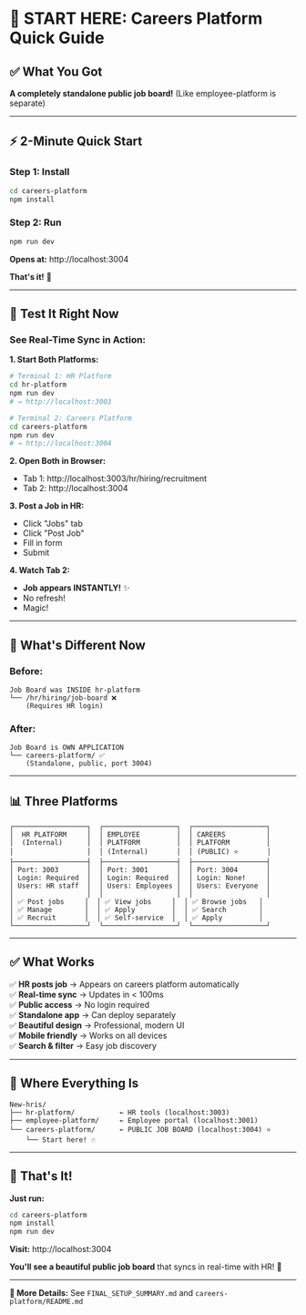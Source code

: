 # 🚀 START HERE: Careers Platform Quick Guide

## ✅ What You Got

**A completely standalone public job board!** (Like employee-platform is separate)

---

## ⚡ 2-Minute Quick Start

### **Step 1: Install**
```bash
cd careers-platform
npm install
```

### **Step 2: Run**
```bash
npm run dev
```

**Opens at:** http://localhost:3004

**That's it!** 🎉

---

## 🧪 Test It Right Now

### **See Real-Time Sync in Action:**

**1. Start Both Platforms:**

```bash
# Terminal 1: HR Platform
cd hr-platform
npm run dev
# → http://localhost:3003

# Terminal 2: Careers Platform
cd careers-platform
npm run dev
# → http://localhost:3004
```

**2. Open Both in Browser:**
- Tab 1: http://localhost:3003/hr/hiring/recruitment
- Tab 2: http://localhost:3004

**3. Post a Job in HR:**
- Click "Jobs" tab
- Click "Post Job"
- Fill in form
- Submit

**4. Watch Tab 2:**
- **Job appears INSTANTLY!** ✨
- No refresh!
- Magic!

---

## 🎯 What's Different Now

### **Before:**
```
Job Board was INSIDE hr-platform
└── /hr/hiring/job-board ❌
    (Requires HR login)
```

### **After:**
```
Job Board is OWN APPLICATION
└── careers-platform/ ✅
    (Standalone, public, port 3004)
```

---

## 📊 Three Platforms

```
┌──────────────────┐  ┌──────────────────┐  ┌──────────────────┐
│  HR PLATFORM     │  │ EMPLOYEE         │  │ CAREERS          │
│  (Internal)      │  │ PLATFORM         │  │ PLATFORM         │
│                  │  │ (Internal)       │  │ (PUBLIC) ⭐       │
├──────────────────┤  ├──────────────────┤  ├──────────────────┤
│ Port: 3003       │  │ Port: 3001       │  │ Port: 3004       │
│ Login: Required  │  │ Login: Required  │  │ Login: None!     │
│ Users: HR staff  │  │ Users: Employees │  │ Users: Everyone  │
│                  │  │                  │  │                  │
│ ✅ Post jobs     │  │ ✅ View jobs     │  │ ✅ Browse jobs   │
│ ✅ Manage        │  │ ✅ Apply         │  │ ✅ Search        │
│ ✅ Recruit       │  │ ✅ Self-service  │  │ ✅ Apply         │
└──────────────────┘  └──────────────────┘  └──────────────────┘
```

---

## ✅ What Works

✅ **HR posts job** → Appears on careers platform automatically  
✅ **Real-time sync** → Updates in < 100ms  
✅ **Public access** → No login required  
✅ **Standalone app** → Can deploy separately  
✅ **Beautiful design** → Professional, modern UI  
✅ **Mobile friendly** → Works on all devices  
✅ **Search & filter** → Easy job discovery  

---

## 📁 Where Everything Is

```
New-hris/
├── hr-platform/           ← HR tools (localhost:3003)
├── employee-platform/     ← Employee portal (localhost:3001)
└── careers-platform/      ← PUBLIC JOB BOARD (localhost:3004) ⭐
    └── Start here! ☝️
```

---

## 🎉 That's It!

**Just run:**
```bash
cd careers-platform
npm install
npm run dev
```

**Visit:** http://localhost:3004

**You'll see a beautiful public job board** that syncs in real-time with HR! 🚀

---

**📖 More Details:** See `FINAL_SETUP_SUMMARY.md` and `careers-platform/README.md`





